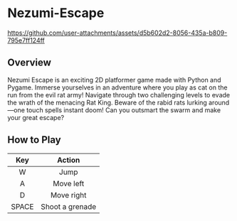 # Nezumi-Escape
https://github.com/user-attachments/assets/d5b602d2-8056-435a-b809-795e7ff124ff

## Overview
Nezumi Escape is an exciting 2D platformer game made with Python and Pygame. Immerse yourselves in an adventure where you play as cat on the run from the evil rat army! Navigate through two challenging levels to evade the wrath of the menacing Rat King. Beware of the rabid rats lurking around—one touch spells instant doom! Can you outsmart the swarm and make your great escape?

## How to Play
| Key          | Action          |
|:------------:|:---------------:|
| W            | Jump            |
| A            | Move left       |
| D            | Move right      |
| SPACE        | Shoot a grenade |

